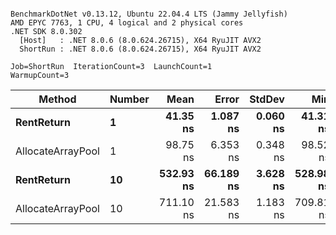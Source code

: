 ```

BenchmarkDotNet v0.13.12, Ubuntu 22.04.4 LTS (Jammy Jellyfish)
AMD EPYC 7763, 1 CPU, 4 logical and 2 physical cores
.NET SDK 8.0.302
  [Host]   : .NET 8.0.6 (8.0.624.26715), X64 RyuJIT AVX2
  ShortRun : .NET 8.0.6 (8.0.624.26715), X64 RyuJIT AVX2

Job=ShortRun  IterationCount=3  LaunchCount=1  
WarmupCount=3  

```
| Method            | Number | Mean      | Error     | StdDev   | Min       | Max       | Allocated |
|------------------ |------- |----------:|----------:|---------:|----------:|----------:|----------:|
| **RentReturn**        | **1**      |  **41.35 ns** |  **1.087 ns** | **0.060 ns** |  **41.31 ns** |  **41.42 ns** |         **-** |
| AllocateArrayPool | 1      |  98.75 ns |  6.353 ns | 0.348 ns |  98.52 ns |  99.15 ns |         - |
| **RentReturn**        | **10**     | **532.93 ns** | **66.189 ns** | **3.628 ns** | **528.98 ns** | **536.11 ns** |         **-** |
| AllocateArrayPool | 10     | 711.10 ns | 21.583 ns | 1.183 ns | 709.81 ns | 712.14 ns |         - |
